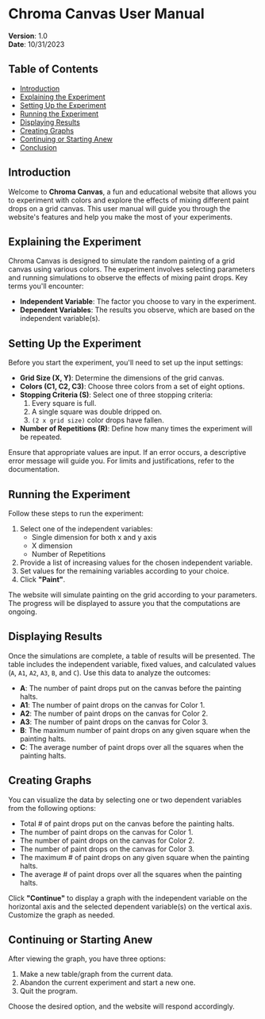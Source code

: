 # Chroma Canvas User Manual

**Version**: 1.0  
**Date**: 10/31/2023

## Table of Contents
- [Introduction](#introduction)
- [Explaining the Experiment](#explaining-the-experiment)
- [Setting Up the Experiment](#setting-up-the-experiment)
- [Running the Experiment](#running-the-experiment)
- [Displaying Results](#displaying-results)
- [Creating Graphs](#creating-graphs)
- [Continuing or Starting Anew](#continuing-or-starting-anew)
- [Conclusion](#conclusion)

## Introduction
Welcome to **Chroma Canvas**, a fun and educational website that allows you to experiment with colors and explore the effects of mixing different paint drops on a grid canvas. This user manual will guide you through the website's features and help you make the most of your experiments.

## Explaining the Experiment
Chroma Canvas is designed to simulate the random painting of a grid canvas using various colors. The experiment involves selecting parameters and running simulations to observe the effects of mixing paint drops. Key terms you'll encounter:
- **Independent Variable**: The factor you choose to vary in the experiment.
- **Dependent Variables**: The results you observe, which are based on the independent variable(s).

## Setting Up the Experiment
Before you start the experiment, you'll need to set up the input settings:
- **Grid Size (X, Y)**: Determine the dimensions of the grid canvas.
- **Colors (C1, C2, C3)**: Choose three colors from a set of eight options.
- **Stopping Criteria (S)**: Select one of three stopping criteria:
  1. Every square is full.
  2. A single square was double dripped on.
  3. `(2 x grid size)` color drops have fallen.
- **Number of Repetitions (R)**: Define how many times the experiment will be repeated.

Ensure that appropriate values are input. If an error occurs, a descriptive error message will guide you. For limits and justifications, refer to the documentation.

## Running the Experiment
Follow these steps to run the experiment:
1. Select one of the independent variables:
   - Single dimension for both x and y axis
   - X dimension
   - Number of Repetitions
2. Provide a list of increasing values for the chosen independent variable.
3. Set values for the remaining variables according to your choice.
4. Click **"Paint"**.

The website will simulate painting on the grid according to your parameters. The progress will be displayed to assure you that the computations are ongoing.

## Displaying Results
Once the simulations are complete, a table of results will be presented. The table includes the independent variable, fixed values, and calculated values (`A`, `A1`, `A2`, `A3`, `B`, and `C`). Use this data to analyze the outcomes:
- **A**: The number of paint drops put on the canvas before the painting halts.
- **A1**: The number of paint drops on the canvas for Color 1.
- **A2**: The number of paint drops on the canvas for Color 2.
- **A3**: The number of paint drops on the canvas for Color 3.
- **B**: The maximum number of paint drops on any given square when the painting halts.
- **C**: The average number of paint drops over all the squares when the painting halts.

## Creating Graphs
You can visualize the data by selecting one or two dependent variables from the following options:
- Total # of paint drops put on the canvas before the painting halts.
- The number of paint drops on the canvas for Color 1.
- The number of paint drops on the canvas for Color 2.
- The number of paint drops on the canvas for Color 3.
- The maximum # of paint drops on any given square when the painting halts.
- The average # of paint drops over all the squares when the painting halts.

Click **"Continue"** to display a graph with the independent variable on the horizontal axis and the selected dependent variable(s) on the vertical axis. Customize the graph as needed.

## Continuing or Starting Anew
After viewing the graph, you have three options:
1. Make a new table/graph from the current data.
2. Abandon the current experiment and start a new one.
3. Quit the program.

Choose the desired option, and the website will respond accordingly.
